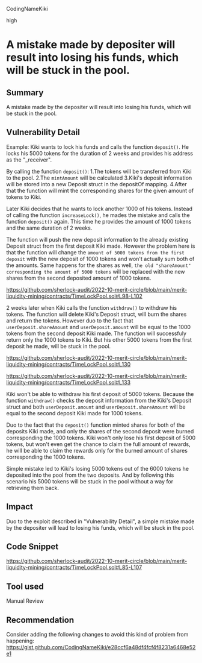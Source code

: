 CodingNameKiki

high

# A mistake made by depositer will result into losing his funds, which will be stuck in the pool.

## Summary
A mistake made by the depositer will result into losing his funds, which will be stuck in the pool.

## Vulnerability Detail
Example:
Kiki wants to lock his funds and calls the function `deposit()`. He locks his 5000 tokens for the duration of 2 weeks and provides his address as the "_receiver".

By calling the function `deposit()`:
1.The tokens will be transferred from Kiki to the pool.
2.The `mintAmount` will be calculated
3.Kiki's deposit information will be stored into a new Deposit struct in the depositOf mapping.
4.After that the function will mint the corresponding shares for the given amount of tokens to Kiki.

Later Kiki decides that he wants to lock another 1000 of his tokens. Instead of calling the function `increaseLock()`, he mades the mistake and calls the function `deposit()` again. This time he provides the amount of 1000 tokens and the same duration of 2 weeks.

The function will push the new deposit information to the already existing Deposit struct from the first deposit Kiki made. 
However the problem here is that the function will change the  `amount of 5000 tokens from the first deposit` with the new deposit of 1000 tokens and won't actually sum both of the amounts. 
Same happens for the shares as well, `the old "shareAmount" corresponding the amount of 5000 tokens` will be replaced with the new shares from the second deposited amount of 1000 tokens.

https://github.com/sherlock-audit/2022-10-merit-circle/blob/main/merit-liquidity-mining/contracts/TimeLockPool.sol#L98-L102

2 weeks later when Kiki calls the function `withdraw()` to withdraw his tokens. The function will delete Kiki's Deposit struct, will burn the shares and return the tokens. However duo to the fact that `userDeposit.shareAmount` and `userDeposit.amount` will be equal to the 1000 tokens from the second deposit Kiki made. The function will successfuly return only the 1000 tokens to Kiki. 
But his other 5000 tokens from the first deposit he made, will be stuck in the pool.

https://github.com/sherlock-audit/2022-10-merit-circle/blob/main/merit-liquidity-mining/contracts/TimeLockPool.sol#L130

https://github.com/sherlock-audit/2022-10-merit-circle/blob/main/merit-liquidity-mining/contracts/TimeLockPool.sol#L133

Kiki won't be able to withdraw his first deposit of 5000 tokens.
Because the function `withdraw()` checks the deposit information from the Kiki's Deposit struct 
and both `userDeposit.amount` and `userDeposit.shareAmount` will be equal to the second deposit Kiki made for 1000 tokens.

Duo to the fact that the `deposit()` function minted shares for both of the deposits Kiki made, and only the shares of the second deposit were burned corresponding the 1000 tokens. Kiki won't only lose his first deposit of 5000 tokens, but won't even get the chance to claim the full amount of rewards, he will be able to claim the rewards only for the burned amount of shares corresponding the 1000 tokens.

Simple mistake led to Kiki's losing 5000 tokens out of the 6000 tokens he deposited into the pool from the two deposits.
And by following this scenario his 5000 tokens will be stuck in the pool without a way for retrieving them back.

## Impact
Duo to the exploit described in "Vulnerability Detail", a simple mistake made by the depositer will lead to losing his funds, which will be stuck in the pool.

## Code Snippet

https://github.com/sherlock-audit/2022-10-merit-circle/blob/main/merit-liquidity-mining/contracts/TimeLockPool.sol#L85-L107

## Tool used

Manual Review

## Recommendation
Consider adding the following changes to avoid this kind of problem from happening:
https://gist.github.com/CodingNameKiki/e28ccf6a48df4fcf4f8231a6468e52e1